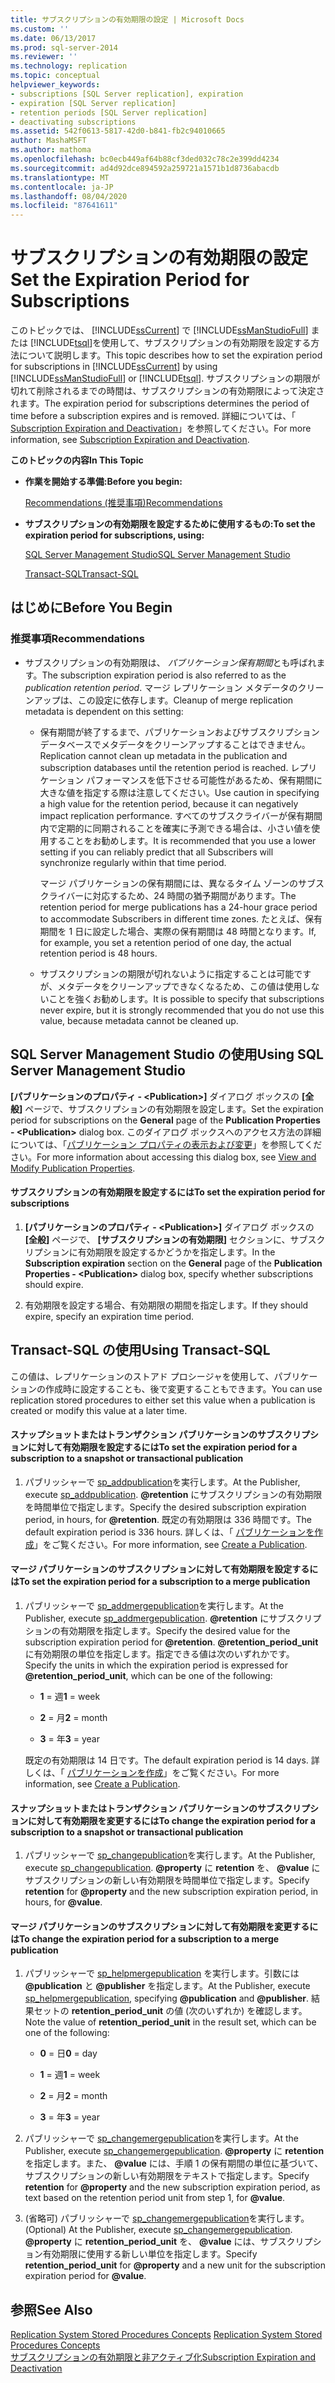 ```yaml
---
title: サブスクリプションの有効期限の設定 | Microsoft Docs
ms.custom: ''
ms.date: 06/13/2017
ms.prod: sql-server-2014
ms.reviewer: ''
ms.technology: replication
ms.topic: conceptual
helpviewer_keywords:
- subscriptions [SQL Server replication], expiration
- expiration [SQL Server replication]
- retention periods [SQL Server replication]
- deactivating subscriptions
ms.assetid: 542f0613-5817-42d0-b841-fb2c94010665
author: MashaMSFT
ms.author: mathoma
ms.openlocfilehash: bc0ecb449af64b88cf3ded032c78c2e399dd4234
ms.sourcegitcommit: ad4d92dce894592a259721a1571b1d8736abacdb
ms.translationtype: MT
ms.contentlocale: ja-JP
ms.lasthandoff: 08/04/2020
ms.locfileid: "87641611"
---
```

# <a name="set-the-expiration-period-for-subscriptions"></a><span data-ttu-id="b07eb-102">サブスクリプションの有効期限の設定</span><span class="sxs-lookup"><span data-stu-id="b07eb-102">Set the Expiration Period for Subscriptions</span></span>
  <span data-ttu-id="b07eb-103">このトピックでは、 [!INCLUDE[ssCurrent](../../../includes/sscurrent-md.md)] で [!INCLUDE[ssManStudioFull](../../../includes/ssmanstudiofull-md.md)] または [!INCLUDE[tsql](../../../includes/tsql-md.md)]を使用して、サブスクリプションの有効期限を設定する方法について説明します。</span><span class="sxs-lookup"><span data-stu-id="b07eb-103">This topic describes how to set the expiration period for subscriptions in [!INCLUDE[ssCurrent](../../../includes/sscurrent-md.md)] by using [!INCLUDE[ssManStudioFull](../../../includes/ssmanstudiofull-md.md)] or [!INCLUDE[tsql](../../../includes/tsql-md.md)].</span></span> <span data-ttu-id="b07eb-104">サブスクリプションの期限が切れて削除されるまでの時間は、サブスクリプションの有効期限によって決定されます。</span><span class="sxs-lookup"><span data-stu-id="b07eb-104">The expiration period for subscriptions determines the period of time before a subscription expires and is removed.</span></span> <span data-ttu-id="b07eb-105">詳細については、「 [Subscription Expiration and Deactivation](../subscription-expiration-and-deactivation.md)」を参照してください。</span><span class="sxs-lookup"><span data-stu-id="b07eb-105">For more information, see [Subscription Expiration and Deactivation](../subscription-expiration-and-deactivation.md).</span></span>  
  
 <span data-ttu-id="b07eb-106">**このトピックの内容**</span><span class="sxs-lookup"><span data-stu-id="b07eb-106">**In This Topic**</span></span>  
  
-   <span data-ttu-id="b07eb-107">**作業を開始する準備:**</span><span class="sxs-lookup"><span data-stu-id="b07eb-107">**Before you begin:**</span></span>  
  
     [<span data-ttu-id="b07eb-108">Recommendations (推奨事項)</span><span class="sxs-lookup"><span data-stu-id="b07eb-108">Recommendations</span></span>](#Recommendations)  
  
-   <span data-ttu-id="b07eb-109">**サブスクリプションの有効期限を設定するために使用するもの:**</span><span class="sxs-lookup"><span data-stu-id="b07eb-109">**To set the expiration period for subscriptions, using:**</span></span>  
  
     [<span data-ttu-id="b07eb-110">SQL Server Management Studio</span><span class="sxs-lookup"><span data-stu-id="b07eb-110">SQL Server Management Studio</span></span>](#SSMSProcedure)  
  
     [<span data-ttu-id="b07eb-111">Transact-SQL</span><span class="sxs-lookup"><span data-stu-id="b07eb-111">Transact-SQL</span></span>](#TsqlProcedure)  
  
##  <a name="before-you-begin"></a><a name="BeforeYouBegin"></a> <span data-ttu-id="b07eb-112">はじめに</span><span class="sxs-lookup"><span data-stu-id="b07eb-112">Before You Begin</span></span>  
  
###  <a name="recommendations"></a><a name="Recommendations"></a> <span data-ttu-id="b07eb-113">推奨事項</span><span class="sxs-lookup"><span data-stu-id="b07eb-113">Recommendations</span></span>  
  
-   <span data-ttu-id="b07eb-114">サブスクリプションの有効期限は、 *パブリケーション保有期間*とも呼ばれます。</span><span class="sxs-lookup"><span data-stu-id="b07eb-114">The subscription expiration period is also referred to as the *publication retention period*.</span></span> <span data-ttu-id="b07eb-115">マージ レプリケーション メタデータのクリーンアップは、この設定に依存します。</span><span class="sxs-lookup"><span data-stu-id="b07eb-115">Cleanup of merge replication metadata is dependent on this setting:</span></span>  
  
    -   <span data-ttu-id="b07eb-116">保有期間が終了するまで、パブリケーションおよびサブスクリプション データベースでメタデータをクリーンアップすることはできません。</span><span class="sxs-lookup"><span data-stu-id="b07eb-116">Replication cannot clean up metadata in the publication and subscription databases until the retention period is reached.</span></span> <span data-ttu-id="b07eb-117">レプリケーション パフォーマンスを低下させる可能性があるため、保有期間に大きな値を指定する際は注意してください。</span><span class="sxs-lookup"><span data-stu-id="b07eb-117">Use caution in specifying a high value for the retention period, because it can negatively impact replication performance.</span></span> <span data-ttu-id="b07eb-118">すべてのサブスクライバーが保有期間内で定期的に同期されることを確実に予測できる場合は、小さい値を使用することをお勧めします。</span><span class="sxs-lookup"><span data-stu-id="b07eb-118">It is recommended that you use a lower setting if you can reliably predict that all Subscribers will synchronize regularly within that time period.</span></span>  
  
         <span data-ttu-id="b07eb-119">マージ パブリケーションの保有期間には、異なるタイム ゾーンのサブスクライバーに対応するため、24 時間の猶予期間があります。</span><span class="sxs-lookup"><span data-stu-id="b07eb-119">The retention period for merge publications has a 24-hour grace period to accommodate Subscribers in different time zones.</span></span> <span data-ttu-id="b07eb-120">たとえば、保有期間を 1 日に設定した場合、実際の保有期間は 48 時間となります。</span><span class="sxs-lookup"><span data-stu-id="b07eb-120">If, for example, you set a retention period of one day, the actual retention period is 48 hours.</span></span>  
  
    -   <span data-ttu-id="b07eb-121">サブスクリプションの期限が切れないように指定することは可能ですが、メタデータをクリーンアップできなくなるため、この値は使用しないことを強くお勧めします。</span><span class="sxs-lookup"><span data-stu-id="b07eb-121">It is possible to specify that subscriptions never expire, but it is strongly recommended that you do not use this value, because metadata cannot be cleaned up.</span></span>  
  
##  <a name="using-sql-server-management-studio"></a><a name="SSMSProcedure"></a> <span data-ttu-id="b07eb-122">SQL Server Management Studio の使用</span><span class="sxs-lookup"><span data-stu-id="b07eb-122">Using SQL Server Management Studio</span></span>  
 <span data-ttu-id="b07eb-123">**[パブリケーションのプロパティ - \<Publication>]** ダイアログ ボックスの **[全般]** ページで、サブスクリプションの有効期限を設定します。</span><span class="sxs-lookup"><span data-stu-id="b07eb-123">Set the expiration period for subscriptions on the **General** page of the **Publication Properties - \<Publication>** dialog box.</span></span> <span data-ttu-id="b07eb-124">このダイアログ ボックスへのアクセス方法の詳細については、「[パブリケーション プロパティの表示および変更](view-and-modify-publication-properties.md)」を参照してください。</span><span class="sxs-lookup"><span data-stu-id="b07eb-124">For more information about accessing this dialog box, see [View and Modify Publication Properties](view-and-modify-publication-properties.md).</span></span>  
  
#### <a name="to-set-the-expiration-period-for-subscriptions"></a><span data-ttu-id="b07eb-125">サブスクリプションの有効期限を設定するには</span><span class="sxs-lookup"><span data-stu-id="b07eb-125">To set the expiration period for subscriptions</span></span>  
  
1.  <span data-ttu-id="b07eb-126">**[パブリケーションのプロパティ - \<Publication>]** ダイアログ ボックスの **[全般]** ページで、 **[サブスクリプションの有効期限]** セクションに、サブスクリプションに有効期限を設定するかどうかを指定します。</span><span class="sxs-lookup"><span data-stu-id="b07eb-126">In the **Subscription expiration** section on the **General** page of the **Publication Properties - \<Publication>** dialog box, specify whether subscriptions should expire.</span></span>  
  
2.  <span data-ttu-id="b07eb-127">有効期限を設定する場合、有効期限の期間を指定します。</span><span class="sxs-lookup"><span data-stu-id="b07eb-127">If they should expire, specify an expiration time period.</span></span>  
  
##  <a name="using-transact-sql"></a><a name="TsqlProcedure"></a> <span data-ttu-id="b07eb-128">Transact-SQL の使用</span><span class="sxs-lookup"><span data-stu-id="b07eb-128">Using Transact-SQL</span></span>  
 <span data-ttu-id="b07eb-129">この値は、レプリケーションのストアド プロシージャを使用して、パブリケーションの作成時に設定することも、後で変更することもできます。</span><span class="sxs-lookup"><span data-stu-id="b07eb-129">You can use replication stored procedures to either set this value when a publication is created or modify this value at a later time.</span></span>  
  
#### <a name="to-set-the-expiration-period-for-a-subscription-to-a-snapshot-or-transactional-publication"></a><span data-ttu-id="b07eb-130">スナップショットまたはトランザクション パブリケーションのサブスクリプションに対して有効期限を設定するには</span><span class="sxs-lookup"><span data-stu-id="b07eb-130">To set the expiration period for a subscription to a snapshot or transactional publication</span></span>  
  
1.  <span data-ttu-id="b07eb-131">パブリッシャーで [sp_addpublication](/sql/relational-databases/system-stored-procedures/sp-addpublication-transact-sql)を実行します。</span><span class="sxs-lookup"><span data-stu-id="b07eb-131">At the Publisher, execute [sp_addpublication](/sql/relational-databases/system-stored-procedures/sp-addpublication-transact-sql).</span></span> <span data-ttu-id="b07eb-132">**\@retention** にサブスクリプションの有効期限を時間単位で指定します。</span><span class="sxs-lookup"><span data-stu-id="b07eb-132">Specify the desired subscription expiration period, in hours, for **\@retention**.</span></span> <span data-ttu-id="b07eb-133">既定の有効期限は 336 時間です。</span><span class="sxs-lookup"><span data-stu-id="b07eb-133">The default expiration period is 336 hours.</span></span> <span data-ttu-id="b07eb-134">詳しくは、「 [パブリケーションを作成](create-a-publication.md)」をご覧ください。</span><span class="sxs-lookup"><span data-stu-id="b07eb-134">For more information, see [Create a Publication](create-a-publication.md).</span></span>  
  
#### <a name="to-set-the-expiration-period-for-a-subscription-to-a-merge-publication"></a><span data-ttu-id="b07eb-135">マージ パブリケーションのサブスクリプションに対して有効期限を設定するには</span><span class="sxs-lookup"><span data-stu-id="b07eb-135">To set the expiration period for a subscription to a merge publication</span></span>  
  
1.  <span data-ttu-id="b07eb-136">パブリッシャーで [sp_addmergepublication](/sql/relational-databases/system-stored-procedures/sp-addmergepublication-transact-sql)を実行します。</span><span class="sxs-lookup"><span data-stu-id="b07eb-136">At the Publisher, execute [sp_addmergepublication](/sql/relational-databases/system-stored-procedures/sp-addmergepublication-transact-sql).</span></span> <span data-ttu-id="b07eb-137">**\@retention** にサブスクリプションの有効期限を指定します。</span><span class="sxs-lookup"><span data-stu-id="b07eb-137">Specify the desired value for the subscription expiration period for **\@retention**.</span></span> <span data-ttu-id="b07eb-138">**\@retention_period_unit** に有効期限の単位を指定します。指定できる値は次のいずれかです。</span><span class="sxs-lookup"><span data-stu-id="b07eb-138">Specify the units in which the expiration period is expressed for **\@retention_period_unit**, which can be one of the following:</span></span>  
  
    -   <span data-ttu-id="b07eb-139">**1** = 週</span><span class="sxs-lookup"><span data-stu-id="b07eb-139">**1** = week</span></span>  
  
    -   <span data-ttu-id="b07eb-140">**2** = 月</span><span class="sxs-lookup"><span data-stu-id="b07eb-140">**2** = month</span></span>  
  
    -   <span data-ttu-id="b07eb-141">**3** = 年</span><span class="sxs-lookup"><span data-stu-id="b07eb-141">**3** = year</span></span>  
  
     <span data-ttu-id="b07eb-142">既定の有効期限は 14 日です。</span><span class="sxs-lookup"><span data-stu-id="b07eb-142">The default expiration period is 14 days.</span></span> <span data-ttu-id="b07eb-143">詳しくは、「 [パブリケーションを作成](create-a-publication.md)」をご覧ください。</span><span class="sxs-lookup"><span data-stu-id="b07eb-143">For more information, see [Create a Publication](create-a-publication.md).</span></span>  
  
#### <a name="to-change-the-expiration-period-for-a-subscription-to-a-snapshot-or-transactional-publication"></a><span data-ttu-id="b07eb-144">スナップショットまたはトランザクション パブリケーションのサブスクリプションに対して有効期限を変更するには</span><span class="sxs-lookup"><span data-stu-id="b07eb-144">To change the expiration period for a subscription to a snapshot or transactional publication</span></span>  
  
1.  <span data-ttu-id="b07eb-145">パブリッシャーで [sp_changepublication](/sql/relational-databases/system-stored-procedures/sp-changepublication-transact-sql)を実行します。</span><span class="sxs-lookup"><span data-stu-id="b07eb-145">At the Publisher, execute [sp_changepublication](/sql/relational-databases/system-stored-procedures/sp-changepublication-transact-sql).</span></span> <span data-ttu-id="b07eb-146">**\@property** に **retention** を、 **\@value** にサブスクリプションの新しい有効期限を時間単位で指定します。</span><span class="sxs-lookup"><span data-stu-id="b07eb-146">Specify **retention** for **\@property** and the new subscription expiration period, in hours, for **\@value**.</span></span>  
  
#### <a name="to-change-the-expiration-period-for-a-subscription-to-a-merge-publication"></a><span data-ttu-id="b07eb-147">マージ パブリケーションのサブスクリプションに対して有効期限を変更するには</span><span class="sxs-lookup"><span data-stu-id="b07eb-147">To change the expiration period for a subscription to a merge publication</span></span>  
  
1.  <span data-ttu-id="b07eb-148">パブリッシャーで [sp_helpmergepublication](/sql/relational-databases/system-stored-procedures/sp-helpmergepublication-transact-sql) を実行します。引数には **\@publication** と **\@publisher** を指定します。</span><span class="sxs-lookup"><span data-stu-id="b07eb-148">At the Publisher, execute [sp_helpmergepublication](/sql/relational-databases/system-stored-procedures/sp-helpmergepublication-transact-sql), specifying **\@publication** and **\@publisher**.</span></span> <span data-ttu-id="b07eb-149">結果セットの **retention_period_unit** の値 (次のいずれか) を確認します。</span><span class="sxs-lookup"><span data-stu-id="b07eb-149">Note the value of **retention_period_unit** in the result set, which can be one of the following:</span></span>  
  
    -   <span data-ttu-id="b07eb-150">**0** = 日</span><span class="sxs-lookup"><span data-stu-id="b07eb-150">**0** = day</span></span>  
  
    -   <span data-ttu-id="b07eb-151">**1** = 週</span><span class="sxs-lookup"><span data-stu-id="b07eb-151">**1** = week</span></span>  
  
    -   <span data-ttu-id="b07eb-152">**2** = 月</span><span class="sxs-lookup"><span data-stu-id="b07eb-152">**2** = month</span></span>  
  
    -   <span data-ttu-id="b07eb-153">**3** = 年</span><span class="sxs-lookup"><span data-stu-id="b07eb-153">**3** = year</span></span>  
  
2.  <span data-ttu-id="b07eb-154">パブリッシャーで [sp_changemergepublication](/sql/relational-databases/system-stored-procedures/sp-changemergepublication-transact-sql)を実行します。</span><span class="sxs-lookup"><span data-stu-id="b07eb-154">At the Publisher, execute [sp_changemergepublication](/sql/relational-databases/system-stored-procedures/sp-changemergepublication-transact-sql).</span></span> <span data-ttu-id="b07eb-155">**\@property** に **retention** を指定します。また、 **\@value** には、手順 1 の保有期間の単位に基づいて、サブスクリプションの新しい有効期限をテキストで指定します。</span><span class="sxs-lookup"><span data-stu-id="b07eb-155">Specify **retention** for **\@property** and the new subscription expiration period, as text based on the retention period unit from step 1, for **\@value**.</span></span>  
  
3.  <span data-ttu-id="b07eb-156">(省略可) パブリッシャーで [sp_changemergepublication](/sql/relational-databases/system-stored-procedures/sp-changemergepublication-transact-sql)を実行します。</span><span class="sxs-lookup"><span data-stu-id="b07eb-156">(Optional) At the Publisher, execute [sp_changemergepublication](/sql/relational-databases/system-stored-procedures/sp-changemergepublication-transact-sql).</span></span> <span data-ttu-id="b07eb-157">**\@property** に **retention_period_unit** を、 **\@value** には、サブスクリプション有効期限に使用する新しい単位を指定します。</span><span class="sxs-lookup"><span data-stu-id="b07eb-157">Specify **retention_period_unit** for **\@property** and a new unit for the subscription expiration period for **\@value**.</span></span>  
  
## <a name="see-also"></a><span data-ttu-id="b07eb-158">参照</span><span class="sxs-lookup"><span data-stu-id="b07eb-158">See Also</span></span>  
 <span data-ttu-id="b07eb-159">[Replication System Stored Procedures Concepts](../concepts/replication-system-stored-procedures-concepts.md) </span><span class="sxs-lookup"><span data-stu-id="b07eb-159">[Replication System Stored Procedures Concepts](../concepts/replication-system-stored-procedures-concepts.md) </span></span>  
 [<span data-ttu-id="b07eb-160">サブスクリプションの有効期限と非アクティブ化</span><span class="sxs-lookup"><span data-stu-id="b07eb-160">Subscription Expiration and Deactivation</span></span>](../subscription-expiration-and-deactivation.md)  
  
  
